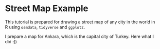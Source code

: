 # Street Map Example 

This tutorial is prepared for drawing a street map of any city in the world in R using ```osmdata```, ```tidyverse``` and ```ggplot2```. 

I prepare a map for Ankara, which is the capital city of Turkey. Here what I did :)) 

<a class="img img-2" style="background-image: url(ankara.png);"></a>
